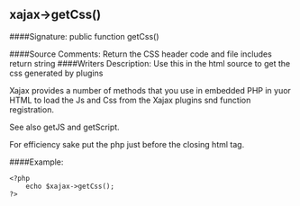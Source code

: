 ## xajax->getCss()

####Signature: public function getCss()

####Source Comments:
Return the CSS header code and file includes
return string
####Writers Description:
Use this in the html source to get the css generated by plugins

Xajax provides a number of methods that you use in embedded PHP
in yuor HTML to load the Js and Css from the Xajax plugins snd 
function registration.

See also getJS and getScript.

For efficiency sake put the php just before the closing html tag.


####Example:
```
<?php
	echo $xajax->getCss();
?>
```